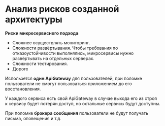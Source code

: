 Анализ рисков созданной архитектуры
===
**Риски микросервисного подхода**

* Сложнее осуществлять мониторинг.
* Сложности развёртывания. Чтобы требования по отказоустойчивости выполнялись, микросервисы нужно развёртывать на отдельных серверах.
* Сложности тестирования.
* Дорого

Использется **один ApiGateway** для пользователей, при поломке пользователи не смогут пользоваться приложением до его восстановления.

У каждого сервиса есть свой ApiGateway в случае выхода его из строя к сервису будет потерян доступ, но остальные сервисы будут доступны.

При поломке **брокера сообщения** пользователи не будут получать письма, оповещения и т.д.


